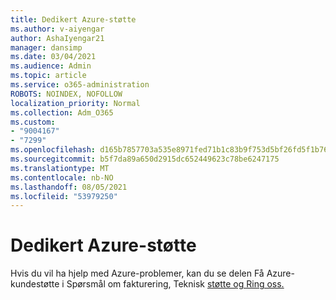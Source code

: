 ```yaml
---
title: Dedikert Azure-støtte
ms.author: v-aiyengar
author: AshaIyengar21
manager: dansimp
ms.date: 03/04/2021
ms.audience: Admin
ms.topic: article
ms.service: o365-administration
ROBOTS: NOINDEX, NOFOLLOW
localization_priority: Normal
ms.collection: Adm_O365
ms.custom:
- "9004167"
- "7299"
ms.openlocfilehash: d165b7857703a535e8971fed71b1c83b9f753d5bf26fd5f1b76fe583a6c61578
ms.sourcegitcommit: b5f7da89a650d2915dc652449623c78be6247175
ms.translationtype: MT
ms.contentlocale: nb-NO
ms.lasthandoff: 08/05/2021
ms.locfileid: "53979250"
---
```

# <a name="dedicated-azure-support"></a>Dedikert Azure-støtte

Hvis du vil ha hjelp med Azure-problemer, kan du se delen Få Azure-kundestøtte i Spørsmål om fakturering, Teknisk [støtte og Ring oss.](https://go.microsoft.com/fwlink/?linkid=2081348)
